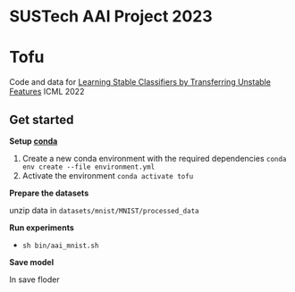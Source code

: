 # SUSTech AAI Project 2023

# Tofu

Code and data for [Learning Stable Classifiers by Transferring Unstable Features](https://proceedings.mlr.press/v162/bao22a.html) ICML 2022


## Get started
**Setup [conda](https://docs.conda.io/en/latest/)**
1. Create a new conda environment with the required dependencies
`conda env create --file environment.yml`
2. Activate the environment `conda activate tofu`

**Prepare the datasets**

unzip data in `datasets/mnist/MNIST/processed_data` 

**Run experiments**
+ `sh bin/aai_mnist.sh` 

**Save model**

In save floder

